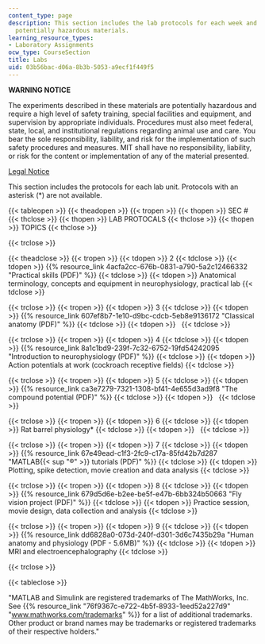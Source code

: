 ```yaml
---
content_type: page
description: This section includes the lab protocols for each week and a warning about
  potentially hazardous materials.
learning_resource_types:
- Laboratory Assignments
ocw_type: CourseSection
title: Labs
uid: 03b56bac-d06a-8b3b-5053-a9ecf1f449f5
---
```

**WARNING NOTICE**

The experiments described in these materials are potentially hazardous and require a high level of safety training, special facilities and equipment, and supervision by appropriate individuals. Procedures must also meet federal, state, local, and institutional regulations regarding animal use and care. You bear the sole responsibility, liability, and risk for the implementation of such safety procedures and measures. MIT shall have no responsibility, liability, or risk for the content or implementation of any of the material presented.  
  
[Legal Notice](/terms/)

This section includes the protocols for each lab unit. Protocols with an asterisk (\*) are not available.

{{< tableopen >}}
{{< theadopen >}}
{{< tropen >}}
{{< thopen >}}
SEC #
{{< thclose >}}
{{< thopen >}}
LAB PROTOCALS
{{< thclose >}}
{{< thopen >}}
TOPICS
{{< thclose >}}

{{< trclose >}}

{{< theadclose >}}
{{< tropen >}}
{{< tdopen >}}
2
{{< tdclose >}}
{{< tdopen >}}
{{% resource_link 4acfa2cc-676b-0831-a790-5a2c12466332 "Practical skills (PDF)" %}}
{{< tdclose >}}
{{< tdopen >}}
Anatomical terminology, concepts and equipment in neurophysiology, practical lab
{{< tdclose >}}

{{< trclose >}}
{{< tropen >}}
{{< tdopen >}}
3
{{< tdclose >}}
{{< tdopen >}}
{{% resource_link 607ef8b7-1e10-d9bc-cdcb-5eb8e9136172 "Classical anatomy (PDF)" %}}
{{< tdclose >}}
{{< tdopen >}}
 
{{< tdclose >}}

{{< trclose >}}
{{< tropen >}}
{{< tdopen >}}
4
{{< tdclose >}}
{{< tdopen >}}
{{% resource_link 8a1c1bd9-239f-7c32-6752-19fd54242095 "Introduction to neurophysiology (PDF)" %}}
{{< tdclose >}}
{{< tdopen >}}
Action potentials at work (cockroach receptive fields)
{{< tdclose >}}

{{< trclose >}}
{{< tropen >}}
{{< tdopen >}}
5
{{< tdclose >}}
{{< tdopen >}}
{{% resource_link ca3e7279-7321-1308-bf41-4e655d3ad9f8 "The compound potential (PDF)" %}}
{{< tdclose >}}
{{< tdopen >}}
 
{{< tdclose >}}

{{< trclose >}}
{{< tropen >}}
{{< tdopen >}}
6
{{< tdclose >}}
{{< tdopen >}}
Rat barrel physiology\*
{{< tdclose >}}
{{< tdopen >}}
 
{{< tdclose >}}

{{< trclose >}}
{{< tropen >}}
{{< tdopen >}}
7
{{< tdclose >}}
{{< tdopen >}}
{{% resource_link 67e49ead-c1f3-2fc9-c17a-85fd42b7d287 "MATLAB{{< sup \"®\" >}} tutorials (PDF)" %}}
{{< tdclose >}}
{{< tdopen >}}
Plotting, spike detection, movie creation and data analysis
{{< tdclose >}}

{{< trclose >}}
{{< tropen >}}
{{< tdopen >}}
8
{{< tdclose >}}
{{< tdopen >}}
{{% resource_link 679d5d6e-b2ee-be5f-e47b-6bb324b50663 "Fly vision project (PDF)" %}}
{{< tdclose >}}
{{< tdopen >}}
Practice session, movie design, data collection and analysis
{{< tdclose >}}

{{< trclose >}}
{{< tropen >}}
{{< tdopen >}}
9
{{< tdclose >}}
{{< tdopen >}}
{{% resource_link dd6828a0-073d-240f-d301-3d6c7435b29a "Human anatomy and physiology (PDF - 5.6MB)" %}}
{{< tdclose >}}
{{< tdopen >}}
MRI and electroencephalography
{{< tdclose >}}

{{< trclose >}}

{{< tableclose >}}

"MATLAB and Simulink are registered trademarks of The MathWorks, Inc. See {{% resource_link "76f9367c-e722-4b5f-8933-1eed52a227d9" "www.mathworks.com/trademarks" %}} for a list of additional trademarks. Other product or brand names may be trademarks or registered trademarks of their respective holders."